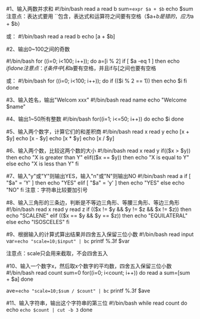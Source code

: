 #1、输入两数并求和
#!/bin/bash
read a
read b 
sum=`expr $a + $b`
echo $sum
注意点：表达式要用	``包含，表达式和运算符之间要有空格（$a+$b是错的，应为$a + $b）

或：
#!/bin/bash
read a
read b
echo $[$a + $b]

#2、输出0~100之间的奇数

#!/bin/bash
for ((i=0; i<100; i++));
do
	a=$[$i % 2]
	if [ $a -eq 1 ]
	then
		echo $i
	fi
done
注意点：if条件中[和$a要有空格，并且if与[之间也要有空格

或：
#!/bin/bash
for ((i=0; i<100; i++));
do
	if  (($i % 2 == 1))
	then
		echo $i
	fi
done

#3、输入姓名，输出"Welcom xxx"
#!/bin/bash
read name
echo "Welcome $name"

#4、输出1~50所有整数
#!/bin/bash
for((i=1; i<=50; i++))
do
        echo $i
done

#5、输入两个数字，计算它们的和差积商
#!/bin/bash
read x
read y
echo $[$x + $y]
echo $[$x - $y]
echo $[$x * $y]
echo $[$x / $y]

#6、输入两个数，比较这两个数的大小
#!/bin/bash
read x
read y
if(($x > $y))
then
        echo "X is greater than Y"
elif(($x == $y))
then
        echo "X is equal to Y"
else
        echo "X is less than Y"
fi

#7、输入"y"或"Y"则输出YES，输入"n"或"N"则输出NO
#!/bin/bash
read a
if [ "$a" = 'Y' ]
then
        echo "YES"
elif [ "$a" = 'y' ]
then
        echo "YES"
else
        echo "NO"
fi
注意：字符串比较要加引号

#8、输入三角形的三条边，判断是不等边三角形、等腰三角形、等边三角形
#!/bin/bash
read x
read y
read z
if (($x != $y && $y != $z && $x != $z))
then
        echo "SCALENE"
elif (($x == $y && $y == $z))
then
        echo "EQUILATERAL"
else
        echo "ISOSCELES"
fi

#9、根据输入的计算式算出结果并四舍五入保留三位小数
#!/bin/bash
read input
var=`echo "scale=10;$input" | bc`
printf %.3f $var

注意点：scale只会用来截取，不会四舍五入

#10、输入一个数字x，然后取x个数字的平均数，四舍五入保留三位小数
#!/bin/bash
read count
sum=0
for((i=0; i<count; i++))
do
        read a
        sum=$[$sum + $a]
done

ave=`echo "scale=10;$sum / $count" | bc`
printf %.3f $ave

#11、输入字符串，输出这个字符串的第三位
#!/bin/bash
while read count
do
        echo `echo $count | cut -b 3`
done
